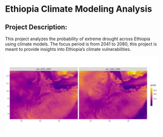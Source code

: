 # Ethiopia Climate Modeling Analysis

## Project Description:

This project analyzes the probability of extreme drought across Ethiopia
using climate models. The focus period is from 2041 to 2080, this
project is meant to provide insights into Ethiopia’s climate
vulnerabilities.

![Probability of Extreme Drought](figures/prob_extr_drought_plot.png)
